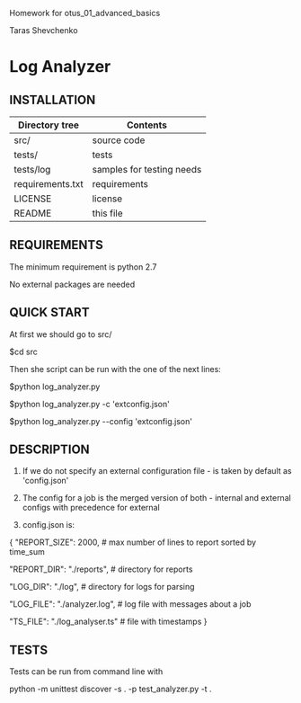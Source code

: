 Homework for otus_01_advanced_basics

Taras Shevchenko

Log Analyzer
=======

INSTALLATION
----------

| Directory tree    |Contents |
| --- | --- |
|  src/             |     source code               |
|  tests/           |     tests                     |  
|  tests/log        |     samples for testing needs |
|  requirements.txt |     requirements              |
|  LICENSE          |     license                   |  
|  README           |     this file                 |

REQUIREMENTS
--------
The minimum requirement is python 2.7

No external packages are needed

QUICK START
-------
At first we should go to src/

$cd src

Then she script can be run with the one of the next lines:

$python log_analyzer.py

$python log_analyzer.py -c 'extconfig.json'

$python log_analyzer.py --config 'extconfig.json'

DESCRIPTION
----
1. If we do not specify an external configuration file - is taken by default as 'config.json'

2. The config for a job is the merged version of both - internal and external configs with precedence for external
    
3. config.json is:

{
  "REPORT_SIZE": 2000, # max number of lines to report sorted by time_sum
  
  "REPORT_DIR": "./reports", # directory for reports
  
  "LOG_DIR": "./log", # directory for logs for parsing
  
  "LOG_FILE": "./analyzer.log", # log file with messages about a job
  
  "TS_FILE": "./log_analyser.ts" # file with timestamps
}

TESTS
-----

Tests can be run from command line with

python -m unittest discover -s . -p test_analyzer.py -t .
